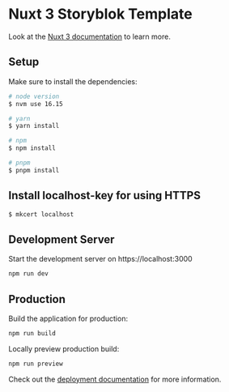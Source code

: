 # Nuxt 3 Storyblok Template

Look at the [Nuxt 3 documentation](https://nuxt.com/docs/getting-started/introduction) to learn more.

## Setup

Make sure to install the dependencies:
```bash
# node version
$ nvm use 16.15
```

```bash
# yarn
$ yarn install

# npm
$ npm install

# pnpm
$ pnpm install
```

## Install localhost-key for using HTTPS
```bash
$ mkcert localhost
```

## Development Server

Start the development server on https://localhost:3000

```bash
npm run dev
```

## Production

Build the application for production:

```bash
npm run build
```

Locally preview production build:

```bash
npm run preview
```

Check out the [deployment documentation](https://nuxt.com/docs/getting-started/deployment) for more information.

